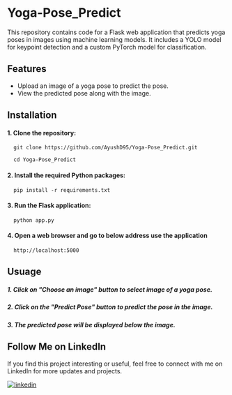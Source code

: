 
# Yoga-Pose_Predict
This repository contains code for a Flask web application that predicts yoga poses in images using machine learning models. It includes a YOLO model for keypoint detection and a custom PyTorch model for classification.



## Features

 - Upload an image of a yoga pose to predict the pose.
 - View the predicted pose along with the image.

## Installation
#### 1. Clone the repository:


```
  git clone https://github.com/AyushD95/Yoga-Pose_Predict.git
```
```
  cd Yoga-Pose_Predict
```

#### 2. Install the required Python packages:
```
  pip install -r requirements.txt
```

#### 3. Run the Flask application:
```
  python app.py
```

#### 4. Open a web browser and go to below address use the application
```
  http://localhost:5000
```
## Usuage
##### 1. Click on "Choose an image" button to select image of a yoga pose.
####
##### 2. Click on the "Predict Pose" button to predict the pose in the image.
####
##### 3. The predicted pose will be displayed below the image.

## Follow Me on LinkedIn
If you find this project interesting or useful, feel free to connect with me on LinkedIn for more updates and projects.



[![linkedin](https://img.shields.io/badge/linkedin-0A66C2?style=for-the-badge&logo=linkedin&logoColor=white)](https://www.linkedin.com/in/ayushdahiwale/)



